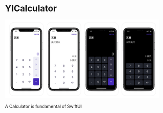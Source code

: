 # YICalculator
![](https://raw.githubusercontent.com/ZhangYizhe/YICalculator/main/Image/promotion.jpeg)

A Calculator is fundamental of SwiftUI
